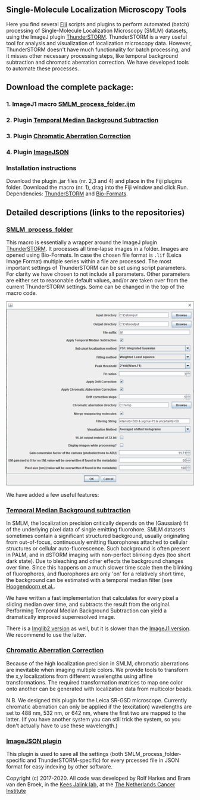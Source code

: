 ## Single-Molecule Localization Microscopy Tools

Here you find several [Fiji](https://fiji.sc) scripts and plugins to perform automated (batch) processing of Single-Molecule Localization Microscopy (SMLM) datasets, using the ImageJ plugin [ThunderSTORM](https://zitmen.github.io/thunderstorm/).
ThunderSTORM is a very useful tool for analysis and visualization of localization microscopy data. However, ThunderSTORM doesn't have much functionality for batch processing, and it misses other necessary processing steps, like temporal background subtraction and chromatic aberration correction.
We have developed tools to automate these processes.

## Download the complete package:
### 1. ImageJ1 macro [SMLM_process_folder.ijm](https://raw.githubusercontent.com/Jalink-lab/SMLM-macro/master/SMLM_process_folder.ijm)
### 2. Plugin [Temporal Median Background Subtraction](https://github.com/Jalink-lab/Temporal-Median-Background-Subtraction/releases/download/v2.2/TemporalMedian-2.2.jar)
### 3. Plugin [Chromatic Aberration Correction](https://github.com/Jalink-lab/Chromatic-Aberration-Correction/releases/download/v1.12/Chromatic-Aberration-Correction-1.12.jar)
### 4. Plugin [ImageJSON](https://github.com/Jalink-lab/ImageJSON/releases/download/v1.0/ImageJSON-1.0.0.jar)

### Installation instructions
Download the plugin .jar files (nr. 2,3 and 4) and place in the Fiji plugins folder. Download the macro (nr. 1), drag into the Fiji window and click Run. Dependencies: [ThunderSTORM](https://zitmen.github.io/thunderstorm/) and [Bio-Formats](https://imagej.net/Bio-Formats).

## Detailed descriptions (links to the repositories)

### [SMLM_process_folder](https://github.com/Jalink-lab/SMLM-macro/)
This macro is essentially a wrapper around the ImageJ plugin [ThunderSTORM](https://zitmen.github.io/thunderstorm/).
It processes all time-lapse images in a folder. Images are opened using Bio-Formats. In case the chosen file format is `.lif` (Leica Image Format) multiple series within a file are processed.
The most important settings of ThunderSTORM can be set using script parameters. For clarity we have chosen to not include all parameters. Other parameters are either set to reasonable default values, and/or are taken over from the current ThunderSTORM settings. Some can be changed in the top of the macro code.

![Parameters dialog](/images/SR_postprocess_dialog_screenshot_small.png)

We have added a few useful features:

### [Temporal Median Background subtraction](https://github.com/Jalink-lab/Temporal-Median-Background-Subtraction)
In SMLM, the localization precision critically depends on the (Gaussian) fit of the underlying pixel data of single emitting fluorohore. SMLM datasets sometimes contain a significant structured background, usually originating from out-of-focus, continuously emitting fluorophores attached to cellular structures or cellular auto-fluorescence. Such background is often present in PALM, and in dSTORM imaging with non-perfect blinking dyes (too short dark state).
Due to bleaching and other effects the background changes over time. Since this happens on a much slower time scale then the blinking of fluorophores, and fluorophores are only 'on' for a relatively short time, the background can be estimated with a temporal median filter (see [Hoogendoorn et al.](https://www.nature.com/articles/srep03854).

We have written a fast implementation that calculates for every pixel a sliding median over time, and subtracts the result from the original. Performing Temporal Median Background Subtraction can yield a dramatically improved superresolved image.

There is a [Imglib2 version](https://github.com/Jalink-lab/Temporal-Median-Background-Subtraction/releases/tag/v3.2) as well, but it is slower than the [ImageJ1 version](https://github.com/Jalink-lab/Temporal-Median-Background-Subtraction/releases/tag/v2.2). We recommend to use the latter.

### [Chromatic Aberration Correction](https://github.com/Jalink-lab/Chromatic-Aberration-Correction/)
Because of the high localization precision in SMLM, chromatic aberrations are inevitable when imaging multiple colors.
We provide tools to transform the x,y localizations from different wavelengths using affine transformations. The required transformation matrices to map one color onto another can be generated with localization data from multicolor beads.

N.B. We designed this plugin for the Leica SR-GSD microscope. Currently chromatic aberration can only be applied if the (excitation) wavelengths are set to 488 nm, 532 nm, or 642 nm, where the first two are mapped to the latter. (If you have another system you can still trick the system, so you don't actually have to use these wavelength.)

### [ImageJSON plugin](https://github.com/Jalink-lab/ImageJSON)
This plugin is used to save all the settings (both SMLM_process_folder-specific and ThunderSTORM-specific) for every prcessed file in JSON format for easy indexing by other software.

Copyright (c) 2017-2020. All code was developed by Rolf Harkes and Bram van den Broek, in the [Kees Jalink lab](https://jalinklab.nl), at the [The Netherlands Cancer Institute](https://nki.nl)

